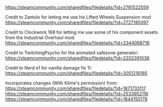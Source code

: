 https://steamcommunity.com/sharedfiles/filedetails/?id=2781522559

Credit to Zantulo for letting me use his Lifted Wheels Suspension mod https://steamcommunity.com/sharedfiles/filedetails/?id=2727185097

Credit to Clockwork 168 for letting me use some of his component assets from the Industrial Overhaul mod: https://steamcommunity.com/sharedfiles/filedetails/?id=2344068716

Credit to TwitchingPsycho for the animated safezone generator: https://steamcommunity.com/sharedfiles/filedetails/?id=2202391036

Credit to Nerd e1 for vanilla damage fix 1): https://steamcommunity.com/sharedfiles/filedetails/?id=3051216185

Incorporates changes (With Klime's permission) from:
https://steamcommunity.com/sharedfiles/filedetails/?id=1871733117
https://steamcommunity.com/sharedfiles/filedetails/?id=2533952116
https://steamcommunity.com/sharedfiles/filedetails/?id=1844150178
